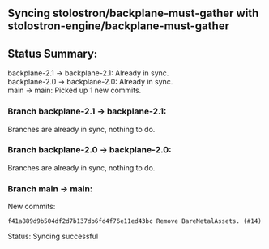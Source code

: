 ## Syncing stolostron/backplane-must-gather with stolostron-engine/backplane-must-gather

## Status Summary:

backplane-2.1 -> backplane-2.1: Already in sync.  
backplane-2.0 -> backplane-2.0: Already in sync.  
main -> main: Picked up 1 new commits.  

### Branch backplane-2.1 -> backplane-2.1:

Branches are already in sync, nothing to do.

### Branch backplane-2.0 -> backplane-2.0:

Branches are already in sync, nothing to do.

### Branch main -> main:

New commits:

```
f41a889d9b504df2d7b137db6fd4f76e11ed43bc Remove BareMetalAssets. (#14)
```

Status: Syncing successful
